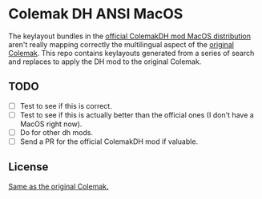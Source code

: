 # Colemak DH ANSI MacOS

The keylayout bundles in the [official ColemakDH mod MacOS distribution](https://github.com/ColemakMods/mod-dh/tree/master/macOS)
aren't really mapping correctly the multilingual aspect of the [original Colemak](https://colemak.com/Mac).
This repo contains keylayouts generated from a series of search and replaces to
apply the DH mod to the original Colemak.

## TODO

- [ ] Test to see if this is correct.
- [ ] Test to see if this is actually better than the official ones (I don't have a MacOS right now). 
- [ ] Do for other dh mods.
- [ ] Send a PR for the official ColemakDH mod if valuable.

## License

[Same as the original Colemak.](https://colemak.com/License)
